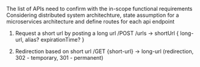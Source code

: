 The list of APIs need to confirm with the in-scope functional requirements
Considering distributed system architechture, state assumption for a microservices architecture 
and define routes for each api endpoint

1. Request a short url by posting a long url
/POST /urls -> shortUrl
{
    long-url,
    alias?
    expirationTime?
}

2. Redirection based on short url
/GET {short-url} -> long-url (redirection, 302 - temporary, 301 - permanent)